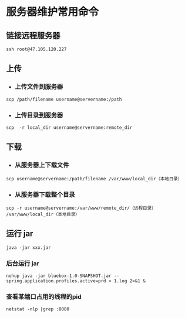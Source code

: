 # 服务器维护常用命令

## 链接远程服务器

``` shell
ssh root@47.105.120.227
```
## 上传
- ### 上传文件到服务器

``` shell
scp /path/filename username@servername:/path   

```
- ### 上传目录到服务器
``` shell
scp  -r local_dir username@servername:remote_dir
```

## 下载
- ### 从服务器上下载文件

``` shell
scp username@servername:/path/filename /var/www/local_dir（本地目录）
```
- ### 从服务器下载整个目录
``` shell
scp -r username@servername:/var/www/remote_dir/（远程目录） /var/www/local_dir（本地目录）
```

## 运行 jar

``` shell
java -jar xxx.jar 
```

### 后台运行 jar
``` shell
nohup java -jar bluebox-1.0-SNAPSHOT.jar --spring.application.profiles.active=prd > 1.log 2>&1 &
```

### 查看某端口占用的线程的pid
``` shell
netstat -nlp |grep :8080
```